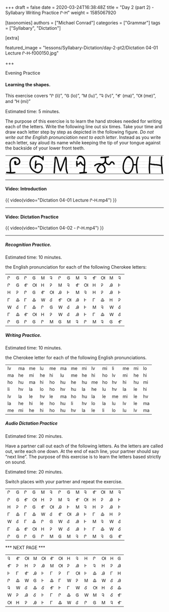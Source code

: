 +++
draft = false
date = 2020-03-24T16:38:48Z
title = "Day 2 (part 2) - Syllabary Writing Practice Ꮅ-Ꮋ"
weight = 1585067920

[taxonomies]
authors = ["Michael Conrad"]
categories = ["Grammar"]
tags = ["Syllabary", "Dictation"]

[extra]

featured_image = "lessons/Syllabary-Dictation/day-2-pt2/Dictation 04-01 Lecture Ꮅ-Ꮋ-f000150.jpg"

+++

Evening Practice

#### Learning the shapes.

This exercise covers “Ꮅ (li)”, “Ꮆ (lo)”, “Ꮇ (lu)”, “Ꮈ (lv)”, “Ꮉ (ma)”,
“Ꮊ (me)”, and “Ꮋ (mi)”

Estimated time: 5 minutes.
<!-- more -->
The purpose of this exercise is to learn the hand strokes needed for
writing each of the letters. Write the following line out six times.
Take your time and draw each letter step by step as depicted in the
following figure. *Do not write out the English pronunciation next to
each letter*. Instead as you write each letter, say aloud its name while
keeping the tip of your tongue against the backside of your lower front
teeth.

![image](handone%20-%20sample%2004.jpg)

---
#### Video: Introduction

{{ video(video="Dictation 04-01 Lecture Ꮅ-Ꮋ.mp4") }}

---
#### Video: Dictation Practice

{{ video(video="Dictation 04-02 - Ꮅ-Ꮋ.mp4") }}

---
##### Recognition Practice.

Estimated time: 10 minutes.

the English pronunciation for each of the following Cherokee letters:

|   |   |   |   |   |   |   |   |   |   |   |   |   |   | 
|---|---|---|---|---|---|---|---|---|---|---|---|---|---| 
| Ꮅ | Ꮆ | Ꮅ | Ꮆ | Ꮇ | Ꮈ | Ꮅ | Ꮆ | Ꮇ | Ꮈ | Ꮉ | Ꮊ | Ꮇ | Ꮈ | 
| Ꮅ | Ꮆ | Ꮉ | Ꮊ | Ꮋ | Ꭾ | Ꮇ | Ꮈ | Ꮉ | Ꮊ | Ꮋ | Ꭾ | Ꭿ | Ꮀ | 
| Ꮋ | Ꭾ | Ꮅ | Ꮆ | Ꮉ | Ꮊ | Ꭿ | Ꮀ | Ꮇ | Ꮈ | Ꮋ | Ꭾ | Ꭿ | Ꮀ | 
| Ꮁ | Ꮂ | Ꮁ | Ꮂ | Ꮃ | Ꮄ | Ꮉ | Ꮊ | Ꭿ | Ꮀ | Ꮁ | Ꮂ | Ꮋ | Ꭾ | 
| Ꮃ | Ꮄ | Ꮁ | Ꮂ | Ꮅ | Ꮆ | Ꮃ | Ꮄ | Ꭿ | Ꮀ | Ꮇ | Ꮈ | Ꮃ | Ꮄ | 
| Ꮁ | Ꮂ | Ꮉ | Ꮊ | Ꮋ | Ꭾ | Ꮃ | Ꮄ | Ꭿ | Ꮀ | Ꮁ | Ꮂ | Ꮃ | Ꮄ | 
| Ꮅ | Ꮆ | Ꮅ | Ꮆ | Ꮅ | Ꮇ | Ꮆ | Ꮇ | Ꮈ | Ꮅ | Ꮇ | Ꮈ | Ꮆ | Ꮉ | 


##### Writing Practice.

Estimated time: 10 minutes.

the Cherokee letter for each of the following English pronunciations.

|    |    |    |    |    |    |    |    |    |    |    |    |    |    | 
|----|----|----|----|----|----|----|----|----|----|----|----|----|----| 
| lv | ma | me | lu | me | ma | me | mi | lv | mi | li | me | mi | lo | 
| ma | he | mi | he | hi | lu | me | he | hi | ho | lv | mi | he | hi | 
| ho | hu | ma | hi | ho | hu | he | hu | me | ho | hv | hi | hu | mi | 
| li | hv | la | lo | ho | hv | hu | la | he | lu | hv | la | le | hi | 
| lv | la | le | hv | le | ma | ho | hu | la | le | me | mi | le | hv | 
| la | he | hi | le | ho | hu | li | hv | lo | la | lu | lv | le | ma | 
| me | mi | he | hi | ho | hu | hv | la | le | li | lo | lu | lv | ma | 

##### Audio Dictation Practice

Estimated time: 20 minutes.

Have a partner call out each of the following letters. As the letters
are called out, write each one down. At the end of each line, your
partner should say “next line”. The purpose of this exercise is to learn
the letters based strictly on sound.

Estimated time: 20 minutes.

Switch places with your partner and repeat the exercise.

|   |   |   |   |   |   |   |   |   |   |   |   |   |   | 
|---|---|---|---|---|---|---|---|---|---|---|---|---|---| 
| Ꮅ | Ꮆ | Ꮅ | Ꮆ | Ꮇ | Ꮈ | Ꮅ | Ꮆ | Ꮇ | Ꮈ | Ꮉ | Ꮊ | Ꮇ | Ꮈ | 
| Ꮅ | Ꮆ | Ꮉ | Ꮊ | Ꮋ | Ꭾ | Ꮇ | Ꮈ | Ꮉ | Ꮊ | Ꮋ | Ꭾ | Ꭿ | Ꮀ | 
| Ꮋ | Ꭾ | Ꮅ | Ꮆ | Ꮉ | Ꮊ | Ꭿ | Ꮀ | Ꮇ | Ꮈ | Ꮋ | Ꭾ | Ꭿ | Ꮀ | 
| Ꮁ | Ꮂ | Ꮁ | Ꮂ | Ꮃ | Ꮄ | Ꮉ | Ꮊ | Ꭿ | Ꮀ | Ꮁ | Ꮂ | Ꮋ | Ꭾ | 
| Ꮃ | Ꮄ | Ꮁ | Ꮂ | Ꮅ | Ꮆ | Ꮃ | Ꮄ | Ꭿ | Ꮀ | Ꮇ | Ꮈ | Ꮃ | Ꮄ | 
| Ꮁ | Ꮂ | Ꮉ | Ꮊ | Ꮋ | Ꭾ | Ꮃ | Ꮄ | Ꭿ | Ꮀ | Ꮁ | Ꮂ | Ꮃ | Ꮄ | 
| Ꮅ | Ꮆ | Ꮅ | Ꮆ | Ꮅ | Ꮇ | Ꮆ | Ꮇ | Ꮈ | Ꮅ | Ꮇ | Ꮈ | Ꮆ | Ꮉ | 

*** NEXT PAGE ***

|   |   |   |   |   |   |   |   |   |   |   |   |   |   | 
|---|---|---|---|---|---|---|---|---|---|---|---|---|---| 
| Ꮈ | Ꮉ | Ꮊ | Ꮇ | Ꮊ | Ꮉ | Ꮊ | Ꮋ | Ꮈ | Ꮋ | Ꮅ | Ꮊ | Ꮋ | Ꮆ | 
| Ꮉ | Ꭾ | Ꮋ | Ꭾ | Ꭿ | Ꮇ | Ꮊ | Ꭾ | Ꭿ | Ꮀ | Ꮈ | Ꮋ | Ꭾ | Ꭿ | 
| Ꮀ | Ꮁ | Ꮉ | Ꭿ | Ꮀ | Ꮁ | Ꭾ | Ꮁ | Ꮊ | Ꮀ | Ꮂ | Ꭿ | Ꮁ | Ꮋ | 
| Ꮅ | Ꮂ | Ꮃ | Ꮆ | Ꮀ | Ꮂ | Ꮁ | Ꮃ | Ꭾ | Ꮇ | Ꮂ | Ꮃ | Ꮄ | Ꭿ | 
| Ꮈ | Ꮃ | Ꮄ | Ꮂ | Ꮄ | Ꮉ | Ꮀ | Ꮁ | Ꮃ | Ꮄ | Ꮊ | Ꮋ | Ꮄ | Ꮂ | 
| Ꮃ | Ꭾ | Ꭿ | Ꮄ | Ꮀ | Ꮁ | Ꮅ | Ꮂ | Ꮆ | Ꮃ | Ꮇ | Ꮈ | Ꮄ | Ꮉ | 
| Ꮊ | Ꮋ | Ꭾ | Ꭿ | Ꮀ | Ꮁ | Ꮂ | Ꮃ | Ꮄ | Ꮅ | Ꮆ | Ꮇ | Ꮈ | Ꮉ | 
